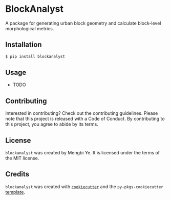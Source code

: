# BlockAnalyst

A package for generating urban block geometry and calculate block-level morphological metrics.

## Installation

```bash
$ pip install blockanalyst
```

## Usage

- TODO

## Contributing

Interested in contributing? Check out the contributing guidelines. Please note that this project is released with a Code of Conduct. By contributing to this project, you agree to abide by its terms.

## License

`blockanalyst` was created by Mengbi Ye. It is licensed under the terms of the MIT license.

## Credits

`blockanalyst` was created with [`cookiecutter`](https://cookiecutter.readthedocs.io/en/latest/) and the `py-pkgs-cookiecutter` [template](https://github.com/py-pkgs/py-pkgs-cookiecutter).
